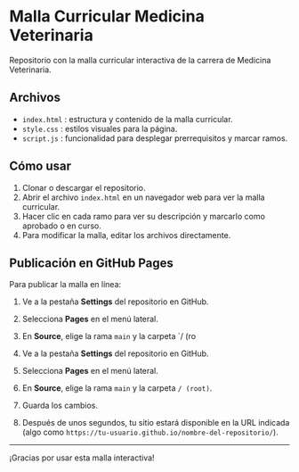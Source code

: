 # Malla Curricular Medicina Veterinaria

Repositorio con la malla curricular interactiva de la carrera de Medicina Veterinaria.

## Archivos

- `index.html` : estructura y contenido de la malla curricular.
- `style.css` : estilos visuales para la página.
- `script.js` : funcionalidad para desplegar prerrequisitos y marcar ramos.

## Cómo usar

1. Clonar o descargar el repositorio.
2. Abrir el archivo `index.html` en un navegador web para ver la malla curricular.
3. Hacer clic en cada ramo para ver su descripción y marcarlo como aprobado o en curso.
4. Para modificar la malla, editar los archivos directamente.

## Publicación en GitHub Pages

Para publicar la malla en línea:

1. Ve a la pestaña **Settings** del repositorio en GitHub.
2. Selecciona **Pages** en el menú lateral.
3. En **Source**, elige la rama `main` y la carpeta `/ (ro

1. Ve a la pestaña **Settings** del repositorio en GitHub.
2. Selecciona **Pages** en el menú lateral.
3. En **Source**, elige la rama `main` y la carpeta `/ (root)`.
4. Guarda los cambios.
5. Después de unos segundos, tu sitio estará disponible en la URL indicada (algo como `https://tu-usuario.github.io/nombre-del-repositorio/`).

---

¡Gracias por usar esta malla interactiva!
